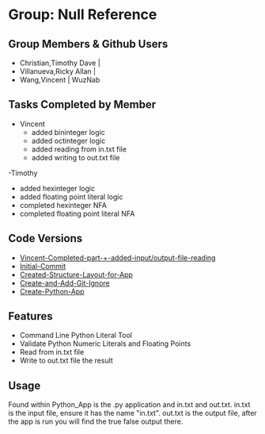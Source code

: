 # Group: Null Reference
## Group Members & Github Users
- Christian,Timothy Dave  |
- Villanueva,Ricky Allan  |
- Wang,Vincent            | WuzNab

## Tasks Completed by Member
- Vincent
  - added bininteger logic
  - added octinteger logic
  - added reading from in.txt file
  - added writing to out.txt file

-Timothy
  - added hexinteger logic
  - added floating point literal logic
  - completed hexinteger NFA
  - completed floating point literal NFA
## Code Versions
- [Vincent-Completed-part-+-added-input/output-file-reading](https://github.com/WuzNab/3110-Group-Project-Python-Numerical-Literal-Checker/commit/18442da93a14fcfc1672599d6bfb9a0b7e8d1030)
- [Initial-Commit](https://github.com/WuzNab/3110-Group-Project-Python-Numerical-Literal-Checker/commit/aa56dccf2a3b3b971993e481ce7e14de5aff47f7)
- [Created-Structure-Layout-for-App](https://github.com/WuzNab/3110-Group-Project-Python-Numerical-Literal-Checker/commit/c2a3e50f3566c37f74fcffef01a4192e3f651d59)
- [Create-and-Add-Git-Ignore](https://github.com/WuzNab/3110-Group-Project-Python-Numerical-Literal-Checker/commit/fab89bbc7e6fe2399650301448a2a02c5530e957)
- [Create-Python-App](https://github.com/WuzNab/3110-Group-Project-Python-Numerical-Literal-Checker/commit/7a9144cfb2cb61358a0b27b41d6c0a6a20279a8e)
## Features
- Command Line Python Literal Tool
- Validate Python Numeric Literals and Floating Points
- Read from in.txt file
- Write to out.txt file the result
## Usage
Found within Python_App is the .py application and in.txt and out.txt.
in.txt is the input file, ensure it has the name "in.txt".
out.txt is the output file, after the app is run you will find the true false output there.
